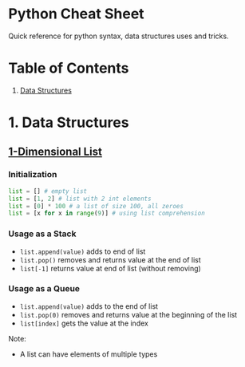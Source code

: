 # Python Cheat Sheet
Quick reference for python syntax, data structures uses and tricks.

# Table of Contents
  1. [Data Structures](#1-data-structures)
  
# 1. Data Structures

## [1-Dimensional List](https://docs.python.org/3/tutorial/datastructures.html)

### Initialization

```python
list = [] # empty list
list = [1, 2] # list with 2 int elements
list = [0] * 100 # a list of size 100, all zeroes
list = [x for x in range(9)] # using list comprehension
```
  
### Usage as a Stack
  - `list.append(value)` adds to end of list
  - `list.pop()` removes and returns value at the end of list
  - `list[-1]` returns value at end of list (without removing)
  
### Usage as a Queue
  - `list.append(value)` adds to the end of list
  - `list.pop(0)` removes and returns value at the beginning of the list
  - `list[index]` gets the value at the index

Note:
  - A list can have elements of multiple types
  
